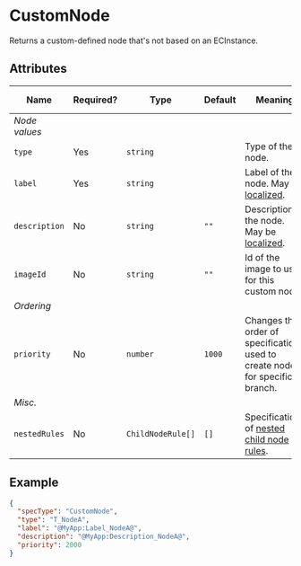 # CustomNode

Returns a custom-defined node that's not based on an ECInstance.

## Attributes

Name | Required? | Type | Default | Meaning | Performance Notes
-|-|-|-|-|-
*Node values* |
`type` | Yes | `string` | | Type of the node.
`label` | Yes | `string` | | Label of the node. May be [localized](../Localization.md).
`description` | No | `string` | `""` | Description of the node. May be [localized](../Localization.md).
`imageId` | No | `string` | `""` | Id of the image to use for this custom node.
*Ordering* |
`priority` | No | `number` | `1000` | Changes the order of specifications used to create nodes for specific branch.
*Misc.* |
`nestedRules` | No | `ChildNodeRule[]` | `[]` | Specifications of [nested child node rules](./Terminology.md#nested-rules).

## Example

```JSON
{
  "specType": "CustomNode",
  "type": "T_NodeA",
  "label": "@MyApp:Label_NodeA@",
  "description": "@MyApp:Description_NodeA@",
  "priority": 2000
}
```
